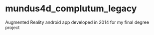 # mundus4d_complutum_legacy
Augmented Reality android app developed in 2014 for my final degree project

